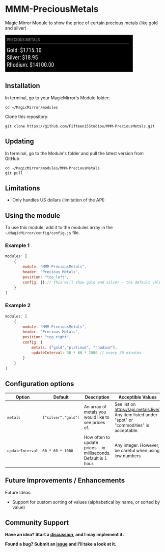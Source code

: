 # MMM-PreciousMetals
Magic Mirror Module to show the price of certain precious metals (like gold and silver)

<img src="https://raw.githubusercontent.com/Fifteen15Studios/MMM-PreciousMetals/main/PreciousMetals-screenshot.png">

## Installation

In terminal, go to your MagicMirror's Module folder:
```
cd ~/MagicMirror/modules
```

Clone this repository:
```
git clone https://github.com/Fifteen15Studios/MMM-PreciousMetals.git
```

## Updating

In terminal, go to the Module's folder and pull the latest version from GitHub:
```
cd ~/MagicMirror/modules/MMM-PreciousMetals
git pull
```

## Limitations

* Only handles US dollars (limitation of the API)

## Using the module

To use this module, add it to the modules array in the `~/MagicMirror/config/config.js` file.

### Example 1
```javascript
modules: [
    {
        module: "MMM-PreciousMetals",
        header: 'Precious Metals',
        position: "top_left",
        config: {} // This will show gold and silver - the default values
    }
]
```

### Example 2
```javascript
modules: [
    {
        module: "MMM-PreciousMetals",
        header: 'Precious Metals',
        position: "top_right",
        config: {
            metals: ["gold","platinum", "rhodium"],
            updateInterval: 30 * 60 * 1000 // every 30 minutes
        }
    }
]
```

## Configuration options

|Option|Default|Description|Acceptible Values|
|---|---|---|---|
|`metals`|`["silver","gold"]`|An array of metals you would like to see prices of.| See list on https://api.metals.live/. Any item listed under "spot" or "commodities" is acceptable. |
|`updateInterval` | `60 * 60 * 1000` | How often to update prices - in milliseconds. Default is 1 hour. | Any integer. However, be careful when using low numbers |

## Future Improvements / Enhancements

Future Ideas:

* Support for custom sorting of values (alphabetical by name, or sorted by value)

## Community Support

**Have an idea? Start a [discussion](https://github.com/Fifteen15Studios/MMM-PreciousMetals/discussions), and I may implement it.**

**Found a bug? Submit an [issue](https://github.com/Fifteen15Studios/MMM-PreciousMetals/issues) and I'll take a look at it.**
